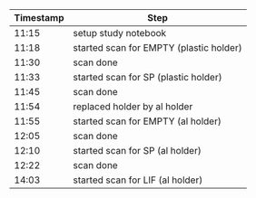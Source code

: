 Timestamp | Step
--- | ---
11:15 | setup study notebook
11:18 | started scan for EMPTY (plastic holder)
11:30 | scan done
11:33 | started scan for SP (plastic holder)
11:45 | scan done
11:54 | replaced holder by al holder
11:55 | started scan for EMPTY (al holder)
12:05 | scan done
12:10 | started scan for SP (al holder)
12:22 | scan done
14:03 | started scan for LIF (al holder)
